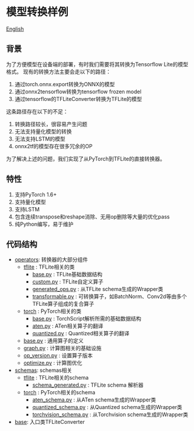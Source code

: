 # 模型转换样例
[English](README.md)

## 背景

为了方便模型在设备端的部署，有时我们需要将其转换为Tensorflow Lite的模型格式。
现有的转换方法主要会走以下的路径：
1. 通过torch.onnx.export转换为ONNX的模型
2. 通过onnx2tensorflow转换为tensorflow frozen model
3. 通过tensorflow的TFLiteConverter转换为TFLite的模型

这条路径存在以下的不足：
1. 转换路径较长，很容易产生问题
2. 无法支持量化模型的转换
3. 无法支持LSTM的模型
4. onnx2tf的模型存在很多冗余的OP

为了解决上述的问题，我们实现了从PyTorch到TFLite的直接转换器。

## 特性
1. 支持PyTorch 1.6+
2. 支持量化模型
3. 支持LSTM
4. 包含连续transpose和reshape消除、无用op删除等大量的优化pass
5. 纯Python编写，易于维护

## 代码结构
+ [operators](operators): 转换器的大部分组件
    + [tflite](operators/tflite) : TFLite相关的类
        + [base.py](operators/tflite/base.py) : TFLite基础数据结构
        + [custom.py](operators/tflite/custom.py) : TFLite自定义算子
        + [generated_ops.py](operators/tflite/generated_ops.py) : 从TFLite schema生成的Wrapper类
        + [transformable.py](operators/tflite/transformable.py) : 可转换算子，如BatchNorm、Conv2d等由多个TFLite算子组成的复合算子
    + [torch](operators/torch) : PyTorch相关的类
        + [base.py](operators/torch/base.py) : TorchScript解析所需的基础数据结构
        + [aten.py](operators/torch/aten.py) : ATen相关算子的翻译
        + [quantized.py](operators/torch/quantized.py) : Quantized相关算子的翻译
    + [base.py](operators/base.py) : 通用算子的定义
    + [graph.py](operators/graph.py) : 计算图相关的基础设施
    + [op_version.py](operators/op_version.py) : 设置算子版本
    + [optimize.py](operators/optimize.py) : 计算图优化
+ [schemas](schemas): schemas相关
    + [tflite](schemas/tflite) : TFLite相关的schema
        + [schema_generated.py](schemas/tflite/schema_generated.py) : TFLite schema 解析器
    + [torch](schemas/torch) : PyTorch相关的schema
        + [aten_schema.py](schemas/torch/aten_schema.py) : 从ATen schema生成的Wrapper类
        + [quantized_schema.py](schemas/torch/quantized_schema.py) : 从Quantized schema生成的Wrapper类
        + [torchvision_schema.py](schemas/torch/torchvision_schema.py) : 从Torchvision schema生成的Wrapper类
+ [base](base.py): 入口类TFLiteConverter
